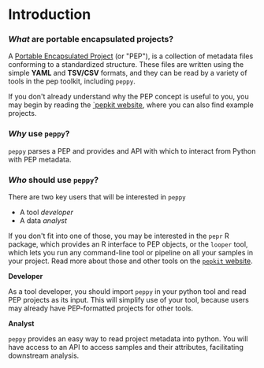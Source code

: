 # Introduction

### *What* are portable encapsulated projects?

A [Portable Encapsulated Project](http://pepkit.github.io) (or "PEP"), 
is a collection of metadata files conforming to a standardized structure. 
These files are written using the simple **YAML** and **TSV/CSV** formats, 
and they can be read by a variety of tools in the pep toolkit, including `peppy`. 

If you don't already understand why the PEP concept is useful to you, 
you may begin by reading the [`pepkit website](http://pepkit.github.io), 
where you can also find example projects. 

### *Why* use `peppy`?

`peppy` parses a PEP and provides and API with which to interact from Python with PEP metadata.

### *Who* should use `peppy`?

There are two key users that will be interested in `peppy`  
  - A tool *developer*
  - A data *analyst* 

If you don't fit into one of those, you may be interested in the `pepr` R package, 
which provides an R interface to PEP objects, or the `looper` tool, 
which lets you run any command-line tool or pipeline on all your samples in your project. 
Read more about those and other tools on the [`pepkit` website](http://pepkit.github.io).

**Developer**

As a tool developer, you should import `peppy` in your python tool and read PEP projects as its input. 
This will simplify use of your tool, because users may already have PEP-formatted projects for other tools.

**Analyst**

`peppy` provides an easy way to read project metadata into python. 
You will have access to an API to access samples and their attributes, facilitating downstream analysis.
 